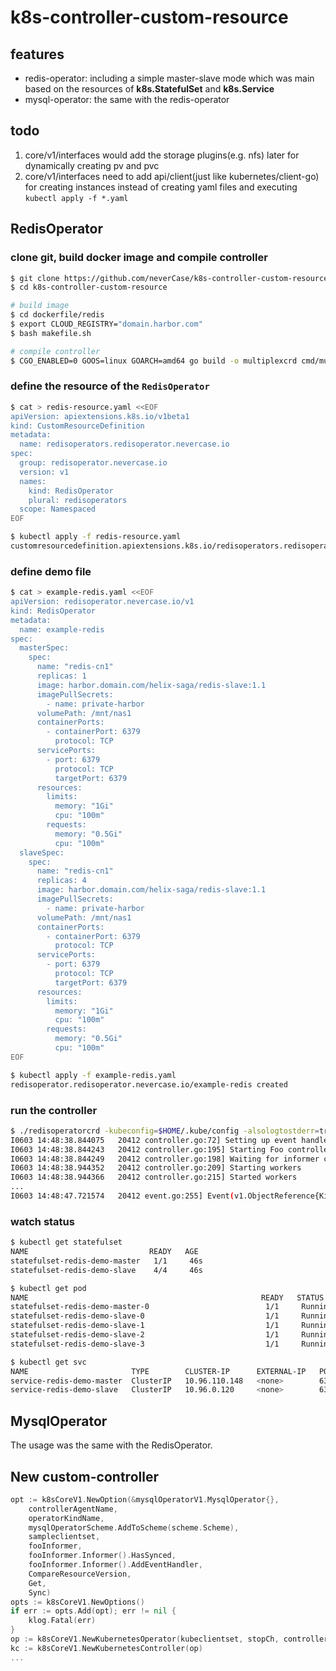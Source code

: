 # k8s-controller-custom-resource

## features
- redis-operator: including a simple master-slave mode which was main based on the resources of **k8s.StatefulSet** and **k8s.Service**
- mysql-operator: the same with the redis-operator

## todo
1. core/v1/interfaces would add the storage plugins(e.g. nfs) later for dynamically creating pv and pvc
2. core/v1/interfaces need to add api/client(just like kubernetes/client-go) for creating instances instead of creating yaml files and executing `kubectl apply -f *.yaml`


## RedisOperator

### clone git, build docker image and compile controller
```sh
$ git clone https://github.com/neverCase/k8s-controller-custom-resource.git
$ cd k8s-controller-custom-resource 

# build image
$ cd dockerfile/redis
$ export CLOUD_REGISTRY="domain.harbor.com"
$ bash makefile.sh

# compile controller
$ CGO_ENABLED=0 GOOS=linux GOARCH=amd64 go build -o multiplexcrd cmd/multiplex/main.go
```

### define the resource of the `RedisOperator`
```sh
$ cat > redis-resource.yaml <<EOF
apiVersion: apiextensions.k8s.io/v1beta1
kind: CustomResourceDefinition
metadata:
  name: redisoperators.redisoperator.nevercase.io
spec:
  group: redisoperator.nevercase.io
  version: v1
  names:
    kind: RedisOperator
    plural: redisoperators
  scope: Namespaced
EOF

$ kubectl apply -f redis-resource.yaml
customresourcedefinition.apiextensions.k8s.io/redisoperators.redisoperator.nevercase.io created
```

### define demo file
```sh
$ cat > example-redis.yaml <<EOF
apiVersion: redisoperator.nevercase.io/v1
kind: RedisOperator
metadata:
  name: example-redis
spec:
  masterSpec:
    spec:
      name: "redis-cn1"
      replicas: 1
      image: harbor.domain.com/helix-saga/redis-slave:1.1
      imagePullSecrets:
        - name: private-harbor
      volumePath: /mnt/nas1
      containerPorts:
        - containerPort: 6379
          protocol: TCP
      servicePorts:
        - port: 6379
          protocol: TCP
          targetPort: 6379
      resources:
        limits:
          memory: "1Gi"
          cpu: "100m"
        requests:
          memory: "0.5Gi"
          cpu: "100m"
  slaveSpec:
    spec:
      name: "redis-cn1"
      replicas: 4
      image: harbor.domain.com/helix-saga/redis-slave:1.1
      imagePullSecrets:
        - name: private-harbor
      volumePath: /mnt/nas1
      containerPorts:
        - containerPort: 6379
          protocol: TCP
      servicePorts:
        - port: 6379
          protocol: TCP
          targetPort: 6379
      resources:
        limits:
          memory: "1Gi"
          cpu: "100m"
        requests:
          memory: "0.5Gi"
          cpu: "100m"
EOF

$ kubectl apply -f example-redis.yaml
redisoperator.redisoperator.nevercase.io/example-redis created
```

### run the controller
```sh
$ ./redisoperatorcrd -kubeconfig=$HOME/.kube/config -alsologtostderr=true
I0603 14:48:38.844075   20412 controller.go:72] Setting up event handlers
I0603 14:48:38.844243   20412 controller.go:195] Starting Foo controller
I0603 14:48:38.844249   20412 controller.go:198] Waiting for informer caches to sync
I0603 14:48:38.944352   20412 controller.go:209] Starting workers
I0603 14:48:38.944366   20412 controller.go:215] Started workers
...
I0603 14:48:47.721574   20412 event.go:255] Event(v1.ObjectReference{Kind:"RedisOperator", ... type: 'Normal' reason: 'Synced' Foo synced successfully
```

### watch status
```sh
$ kubectl get statefulset
NAME                           READY   AGE
statefulset-redis-demo-master   1/1     46s
statefulset-redis-demo-slave    4/4     46s

$ kubectl get pod
NAME                                                    READY   STATUS      RESTARTS   AGE
statefulset-redis-demo-master-0                          1/1     Running     0          101s
statefulset-redis-demo-slave-0                           1/1     Running     0          101s
statefulset-redis-demo-slave-1                           1/1     Running     0          99s
statefulset-redis-demo-slave-2                           1/1     Running     0          98s
statefulset-redis-demo-slave-3                           1/1     Running     0          97s

$ kubectl get svc
NAME                       TYPE        CLUSTER-IP      EXTERNAL-IP   PORT(S)    AGE
service-redis-demo-master  ClusterIP   10.96.110.148   <none>        6379/TCP   4m38s
service-redis-demo-slave   ClusterIP   10.96.0.120     <none>        6379/TCP   4m38s
```

## MysqlOperator

The usage was the same with the RedisOperator. 


## New custom-controller
```go
opt := k8sCoreV1.NewOption(&mysqlOperatorV1.MysqlOperator{},
    controllerAgentName,
    operatorKindName,
    mysqlOperatorScheme.AddToScheme(scheme.Scheme),
    sampleclientset,
    fooInformer,
    fooInformer.Informer().HasSynced,
    fooInformer.Informer().AddEventHandler,
    CompareResourceVersion,
    Get,
    Sync)
opts := k8sCoreV1.NewOptions()
if err := opts.Add(opt); err != nil {
    klog.Fatal(err)
}
op := k8sCoreV1.NewKubernetesOperator(kubeclientset, stopCh, controllerAgentName, opts)
kc := k8sCoreV1.NewKubernetesController(op)
...
```